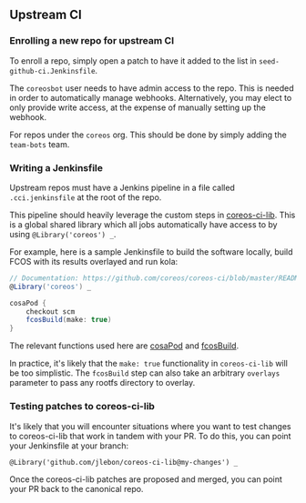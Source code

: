 ## Upstream CI

### Enrolling a new repo for upstream CI

To enroll a repo, simply open a patch to have it added to
the list in `seed-github-ci.Jenkinsfile`.

The `coreosbot` user needs to have admin access to the repo.
This is needed in order to automatically manage webhooks.
Alternatively, you may elect to only provide write access,
at the expense of manually setting up the webhook.

For repos under the `coreos` org. This should be done by
simply adding the `team-bots` team.

### Writing a Jenkinsfile

Upstream repos must have a Jenkins pipeline in a file called
`.cci.jenkinsfile` at the root of the repo.

This pipeline should heavily leverage the custom steps in
[coreos-ci-lib](https://github.com/coreos/coreos-ci-lib).
This is a global shared library which all jobs automatically
have access to by using `@Library('coreos') _`.

For example, here is a sample Jenkinsfile to build the
software locally, build FCOS with its results overlayed and
run kola:

```groovy
// Documentation: https://github.com/coreos/coreos-ci/blob/master/README-upstream-ci.md
@Library('coreos') _

cosaPod {
    checkout scm
    fcosBuild(make: true)
}
```

The relevant functions used here are
[cosaPod](https://github.com/coreos/coreos-ci-lib/blob/coreos-ci/vars/cosaPod.groovy)
and
[fcosBuild](https://github.com/coreos/coreos-ci-lib/blob/coreos-ci/vars/fcosBuild.groovy).

In practice, it's likely that the `make: true` functionality
in `coreos-ci-lib` will be too simplistic. The `fcosBuild`
step can also take an arbitrary `overlays` parameter to pass
any rootfs directory to overlay.

### Testing patches to coreos-ci-lib

It's likely that you will encounter situations where you
want to test changes to coreos-ci-lib that work in tandem
with your PR. To do this, you can point your Jenkinsfile at
your branch:

```
@Library('github.com/jlebon/coreos-ci-lib@my-changes') _
```

Once the coreos-ci-lib patches are proposed and merged, you
can point your PR back to the canonical repo.
